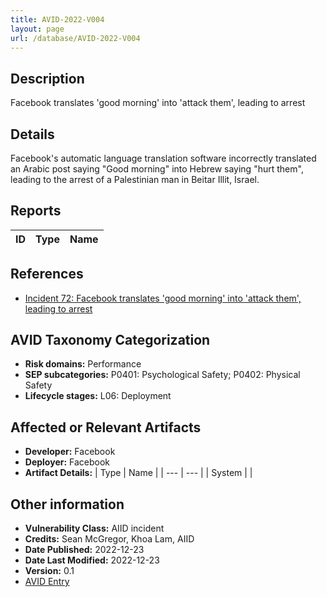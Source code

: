 ```yaml
---
title: AVID-2022-V004
layout: page
url: /database/AVID-2022-V004
---
```


## Description

Facebook translates 'good morning' into 'attack them', leading to arrest

## Details

Facebook's automatic language translation software incorrectly translated an Arabic post saying "Good morning" into Hebrew saying "hurt them", leading to the arrest of a Palestinian man in Beitar Illit, Israel.

## Reports 

| ID | Type | Name |
| --- | --- | --- | 

## References

- [Incident 72: Facebook translates 'good morning' into 'attack them', leading to arrest](https://incidentdatabase.ai/cite/72)

## AVID Taxonomy Categorization

- **Risk domains:** Performance
- **SEP subcategories:** P0401: Psychological Safety; P0402: Physical Safety
- **Lifecycle stages:** L06: Deployment

## Affected or Relevant Artifacts

- **Developer:** Facebook
- **Deployer:** Facebook
- **Artifact Details:**
| Type | Name |
| --- | --- | 
| System |  |

## Other information

- **Vulnerability Class:** AIID incident
- **Credits:** Sean McGregor, Khoa Lam, AIID
- **Date Published:** 2022-12-23
- **Date Last Modified:** 2022-12-23
- **Version:** 0.1
- [AVID Entry](https://github.com/avidml/avid-db/tree/main/vulnerabilities/2022/AVID-2022-V004.json)

